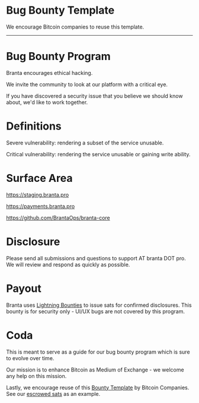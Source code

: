 # Bug Bounty Template

We encourage Bitcoin companies to reuse this template.

<hr/>


# Bug Bounty Program
 

Branta encourages ethical hacking.

We invite the community to look at our platform with a critical eye.

If you have discovered a security issue that you believe we should know about, we'd like to work together.


 

# Definitions
Severe vulnerability: rendering a subset of the service unusable.

Critical vulnerability: rendering the service unusable or gaining write ability.

  

# Surface Area
 

https://staging.branta.pro

https://payments.branta.pro

https://github.com/BrantaOps/branta-core

 

# Disclosure
Please send all submissions and questions to support AT branta DOT pro. We will review and respond as quickly as possible.

 

 

# Payout
Branta uses [Lightning Bounties](https://app.lightningbounties.com/issue/da363e44-2b0b-407e-a4e3-cb06236ed31c) to issue sats for confirmed disclosures.
This bounty is for security only - UI/UX bugs are not covered by this program.

 

 

# Coda
This is meant to serve as a guide for our bug bounty program which is sure to evolve over time.

Our mission is to enhance Bitcoin as Medium of Exchange - we welcome any help on this mission.


Lastly, we encourage reuse of this [Bounty Template](https://github.com/BrantaOps/bugs) by Bitcoin Companies. See our [escrowed sats](https://app.lightningbounties.com/issue/da363e44-2b0b-407e-a4e3-cb06236ed31c) as an example.
